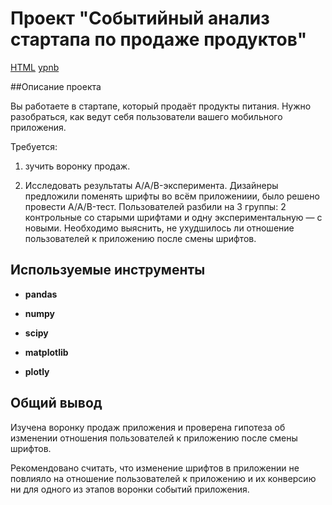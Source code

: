 # Проект "Событийный анализ стартапа по продаже продуктов"

[HTML](https://github.com/AVRotaev/Portfolio/blob/main/Project_FIN_2/Project_FIN_2.html) [ypnb](https://github.com/AVRotaev/Portfolio/blob/main/Project_FIN_2/Project_FIN_2.ipynb)

##Описание проекта

Вы работаете в стартапе, который продаёт продукты питания. Нужно разобраться, как ведут себя пользователи вашего мобильного приложения.

Требуется:

1. зучить воронку продаж.

2. Исследовать результаты A/A/B-эксперимента. Дизайнеры предложили поменять шрифты во всём приложениии, было решено провести A/A/B-тест. Пользователей разбили на 3 группы: 2 контрольные со старыми шрифтами и одну экспериментальную — с новыми. Необходимо выяснить, не ухудшилось ли отношение пользователей к приложению после смены шрифтов.

## Используемые инструменты

- **pandas**

- **numpy**

- **scipy**

- **matplotlib**

- **plotly**

## Общий вывод

Изучена воронку продаж приложения и проверена гипотеза об изменении отношения пользователей к приложению после смены шрифтов.

Рекомендовано считать, что изменение шрифтов в приложении не повлияло на отношение пользователей к приложению и их конверсию ни для одного из этапов воронки событий приложения.